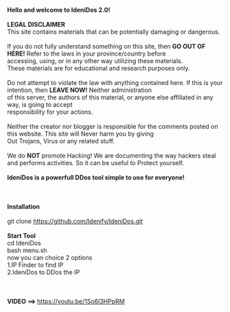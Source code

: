 <b>Hello and welcome to IdeniDos 2.0!</b> 
<br>
<br>
<b>LEGAL DISCLAIMER</b>
<br>
This site contains materials that can be potentially damaging or dangerous.<br><br>
If you do not fully understand something on this site, then <b>GO OUT OF HERE!</b> Refer to the laws in your province/country before<br> accessing, using, or in any other way utilizing these materials.<br>
These materials are for educational and research purposes only.<br><br>
Do not attempt to violate the law with anything contained here. If this is your intention, then <b>LEAVE NOW!</b> Neither administration<br> of this server, the authors of this material, or anyone else affiliated in any way, is going to accept<br> responsibility for your actions.<br><br>
Neither the creator nor blogger is responsible for the comments posted on this website. This site will Never harm you by giving<br> Out Trojans, Virus or any related stuff.<br><br>
We do <b>NOT</b> promote Hacking! We are documenting the way hackers steal and performs activities. So it can be useful to Protect yourself.
<br>
<br>
<b>IdeniDos is a powerfull DDos tool simple to use for everyone!</b>
<br>
<br>
<br>
<br>
<b>Installation</b>
<br>
<br>
git clone https://github.com/Idenify/IdeniDos.git
<br>
<br>
<b>Start Tool</b>
<br>
cd IdeniDos<br>
bash menu.sh<br>
now you can choice 2 options<br>
1.IP Finder to find IP <br>
2.IdeniDos to DDos the IP<br>
<br>
<br>
<br>
<b>VIDEO</b> <b>==> </b> https://youtu.be/1So6l3HPpRM
